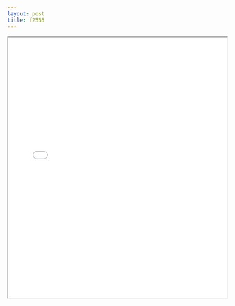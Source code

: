 ```yaml
---
layout: post
title: f2555
---
```


<div class="pdf-container">
<iframe src="/ea/assets/pdfs/f2555.pdf" height="600" width="100%" allowFullScreen="true"></iframe>
</div>

